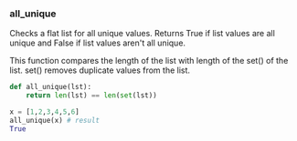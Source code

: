 ### all_unique

Checks a flat list for all unique values. Returns True if list values are all unique and False if list values aren't all unique.

This function compares the length of the list with length of the set() of the list. set() removes duplicate values from the list.

``` python
def all_unique(lst):
    return len(lst) == len(set(lst))
```

``` python
x = [1,2,3,4,5,6]
all_unique(x) # result
True
```